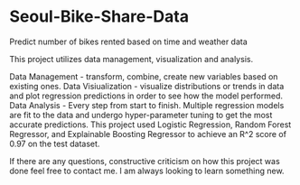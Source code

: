 # Seoul-Bike-Share-Data
Predict number of bikes rented based on time and weather data

This project utilizes data management, visualization and analysis.

Data Management - transform, combine, create new variables based on existing ones.
Data Visiualization - visualize distributions or trends in data and plot regression predictions in order to see how the model performed.
Data Analysis - Every step from start to finish. Multiple regression models are fit to the data and undergo hyper-parameter tuning to get the most accurate predictions.
This project used Logistic Regression, Random Forest Regressor, and Explainable Boosting Regressor to achieve an R^2 score of 0.97 on the test dataset.

If there are any questions, constructive criticism on how this project was done feel free to contact me. I am always looking to learn something new. 
